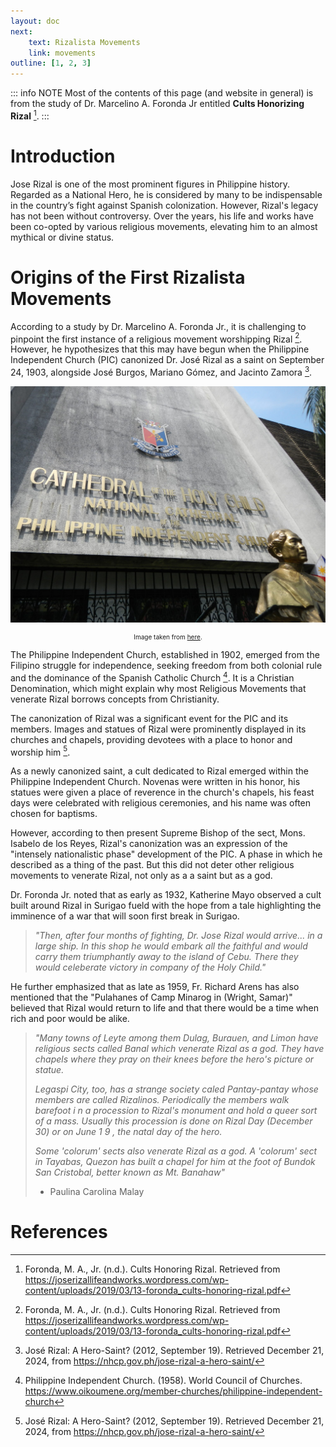 ```yaml
---
layout: doc
next: 
    text: Rizalista Movements
    link: movements
outline: [1, 2, 3] 
---
```


::: info NOTE
Most of the contents of this page (and website in general) is from the study of
Dr. Marcelino A. Foronda Jr entitled **Cults Honorizing Rizal** [^1].
:::

# Introduction

Jose Rizal is one of the most prominent figures in Philippine history. Regarded
as a National Hero, he is considered by many to be indispensable in the
country’s fight against Spanish colonization. However, Rizal's legacy has
not been without controversy. Over the years, his life and works have been
co-opted by various religious movements, elevating him to an almost mythical or
divine status.

# Origins of the First Rizalista Movements


According to a study by Dr. Marcelino A. Foronda Jr., it is challenging to
pinpoint the first instance of a religious movement worshipping Rizal [^1].
However, he hypothesizes that this may have begun when the Philippine
Independent Church (PIC) canonized Dr. José Rizal as a saint on September 24,
1903, alongside José Burgos, Mariano Gómez, and Jacinto Zamora [^2].

![Philippine Independent Church](./assets/philippine_independent_church.jpg)
<center>
    <p style="font-size: 10px">
    Image taken from <a href="https://upload.wikimedia.org/wikipedia/commons/2/23/PhilippineIndependentChurchjf0264_01.JPG">here</a>.
    </p>
</center>

The Philippine Independent Church, established in 1902, emerged from the
Filipino struggle for independence, seeking freedom from both colonial rule and
the dominance of the Spanish Catholic Church [^3]. It is a Christian
Denomination, which might explain why most Religious Movements that venerate
Rizal borrows concepts from Christianity.

The canonization of Rizal was a significant event for the PIC and its members.
Images and statues of Rizal were prominently displayed in its churches and
chapels, providing devotees with a place to honor and worship him [^2].

As a newly canonized saint, a cult dedicated to Rizal emerged within the
Philippine Independent Church. Novenas were written in his honor, his statues
were given a place of reverence in the church's chapels, his feast days were
celebrated with religious ceremonies, and his name was often chosen for
baptisms. 

However, according to then present Supreme Bishop of the sect, Mons. Isabelo de
los Reyes, Rizal's canonization was an expression of the "intensely
nationalistic phase" development of the PIC. A phase in which he described as a
thing of the past. But this did not deter other religious movements to venerate
Rizal, not only as a a saint but as a god.  

Dr. Foronda Jr. noted that as early as 1932, Katherine Mayo observed a cult
built around Rizal in Surigao fueld with the hope from a tale highlighting the
imminence of a war that will soon first break in Surigao.

> *"Then, after four months of fighting, Dr. Jose Rizal would arrive... in a large
> ship. In this shop he would embark all the faithful and would carry them
> triumphantly away to the island of Cebu. There they would celeberate victory
> in company of the Holy Child."*

He further emphasized that as late as 1959, Fr. Richard Arens has also mentioned that the "Pulahanes of
Camp Minarog in (Wright, Samar)" believed that Rizal would return to life and
that there would be a time when rich and poor would be alike.

> *"Many towns of Leyte among them Dulag, Burauen, and Limon have
> religious sects called Banal which venerate Rizal as a god. They have chapels
> where they pray on their knees before the hero's picture or statue.*
> 
> *Legaspi City, too, has a strange society caled Pantay-pantay whose members are called
> Rizalinos. Periodically the members walk barefoot i n a procession to Rizal's
> monument and hold a queer sort of a mass. Usually this procession is done on
> Rizal Day (December 30) or on June 1 9 , the natal day of the hero.*
> 
> *Some 'colorum' sects also venerate Rizal as a god. A 'colorum' sect in
> Tayabas, Quezon has built a chapel for him at the foot of Bundok San
> Cristobal, better known as Mt. Banahaw"*
>   - Paulina Carolina Malay

# References

<!-- some context on why people worship other people, what made Rizal be this person? -->

[^1]: Foronda, M. A., Jr. (n.d.). Cults Honoring Rizal. Retrieved from
https://joserizallifeandworks.wordpress.com/wp-content/uploads/2019/03/13-foronda_cults-honoring-rizal.pdf

[^2]: José Rizal: A Hero-Saint? (2012, September 19). Retrieved December 21, 2024,
from https://nhcp.gov.ph/jose-rizal-a-hero-saint/

[^3]: Philippine Independent Church. (1958). World Council of Churches.
https://www.oikoumene.org/member-churches/philippine-independent-church
